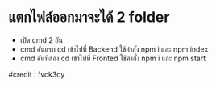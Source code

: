 # แตกไฟล์ออกมาจะได้ 2 folder 
- เปิด cmd 2 อัน 
- cmd อันแรก cd เข้าไปที่ Backend ใช้คำสั่ง npm i และ npm index
- cmd อันที่สอง cd เข้าไปที่ Fronted ใช้คำสั่ง npm i และ npm start

#credit : fvck3oy